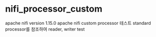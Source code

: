 # nifi_processor_custom
apache nifi version 1.15.0
apache nifi custom processor 테스트
standard processor를 참조하여 reader, writer test 
